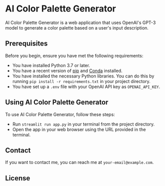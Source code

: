 # AI Color Palette Generator

AI Color Palette Generator is a web application that uses OpenAI's GPT-3 model to generate a color palette based on a user's input description.

## Prerequisites

Before you begin, ensure you have met the following requirements:

- You have installed Python 3.7 or later.
- You have a recent version of [pip](https://pip.pypa.io/en/stable/installation/) and [Conda](https://docs.conda.io/projects/conda/en/latest/user-guide/install/) installed.
- You have installed the necessary Python libraries. You can do this by running `pip install -r requirements.txt` in your project directory.
- You have set up a `.env` file with your OpenAI API key as `OPENAI_API_KEY`.

## Using AI Color Palette Generator

To use AI Color Palette Generator, follow these steps:

- Run `streamlit run app.py` in your terminal from the project directory.
- Open the app in your web browser using the URL provided in the terminal.

## Contact

If you want to contact me, you can reach me at `your-email@example.com`.

## License
 
